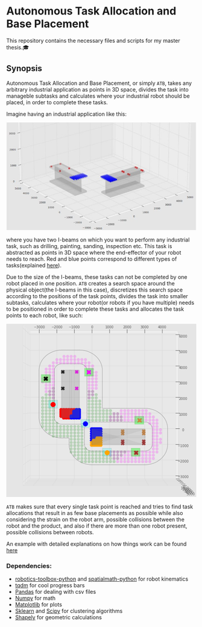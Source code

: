 # Autonomous Task Allocation and Base Placement
This repository contains the necessary files and scripts for my master thesis.🎓

## Synopsis

Autonomous Task Allocation and Base Placement, or simply `ATB`, takes any arbitrary industrial application as points in 3D space, 
divides the task into manageble subtasks and calculates where your industrial robot should be placed, in order to complete these tasks.  

Imagine having an industrial application like this:  

<p align="center">
  <img src="/images/2_perpendicular_task.JPG" />
</p>

where you have two I-beams on which you want to perform any industrial task, such as drilling, painting, sanding, inspection etc.  This task is abstracted as points in 3D space where the end-effector of your robot needs to reach.  Red and blue points correspond to different types of tasks(explained [here](https://github.com/egebalkan/ATB/blob/63e51b1f929570888e197cb1f5b89b54da3cdf13/ibeam_example.ipynb)).  

Due to the size of the I-beams, these tasks can not be completed by one robot placed in one position.  `ATB` creates a search space around the physical object(the I-beams in this case), discretizes this search space according to the positions of the task points, divides the task into smaller subtasks, calculates where your robot(or robots if you have multiple) needs to be positioned in order to complete these tasks and allocates the task points to each robot, like such:  
<p align="center">
  <img src="/images/result_2_37.png" />
</p>

`ATB` makes sure that every single task point is reached and tries to find task allocations that result in as few base placements as possible while also considering the strain on the robot arm, possible collisions between the robot and the product, and also if there are more than one robot present, possible collisions between robots.   

An example with detailed explanations on how things work can be found [here](ibeam_example.ipynb) 


### Dependencies: 

* [robotics-toolbox-python](https://github.com/petercorke/robotics-toolbox-python) and [spatialmath-python](https://github.com/petercorke/spatialmath-python)  for robot kinematics
* [tqdm](https://github.com/tqdm/tqdm) for cool progress bars  
* [Pandas](https://pandas.pydata.org/docs/getting_started/install.html) for dealing with csv files
* [Numpy](https://numpy.org/install/) for math
* [Matplotlib](https://matplotlib.org/stable/users/installing.html) for plots
* [Sklearn](https://scikit-learn.org/stable/install.html) and [Scipy](https://www.scipy.org/install.html)  for clustering algorithms
* [Shapely](https://pypi.org/project/Shapely/) for geometric calculations  
